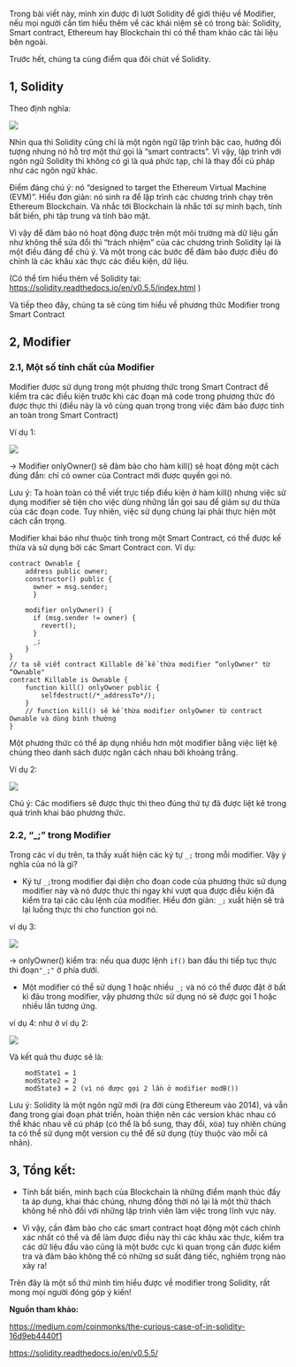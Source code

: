 Trong bài viết này, mình xin được đi lướt Solidity để giới thiệu về Modifier, nếu mọi người cần tìm hiểu thêm về các khái niệm sẽ có trong bài: Solidity, Smart contract, Ethereum hay Blockchain thì có thể tham khảo các tài liệu bên ngoài.

Trước hết, chúng ta cùng điểm qua đôi chút về Solidity.

## 1, Solidity

Theo định nghĩa: 
    
![](https://images.viblo.asia/5209f7dc-ce5f-4111-8866-738031ae4fc0.png)

Nhìn qua thì Solidity cũng chỉ là một ngôn ngữ lập trình bậc cao, hướng đối tượng nhưng nó hỗ trợ một thứ gọi là “smart contracts”. Vì vậy, lập trình với ngôn ngữ Solidity thì không có gì là quá phức tạp, chỉ là thay đổi cú pháp như các ngôn ngữ khác.

Điểm đáng chú ý: nó “designed to target the Ethereum Virtual Machine (EVM)”. Hiểu đơn giản: nó sinh ra để lập trình các chương trình chạy trên Ethereum Blockchain. Và nhắc tới Blockchain là nhắc tới sự minh bạch, tính bất biến, phi tập trung và tính bảo mật. 

Vì vậy để đảm bảo nó hoạt động được trên một môi trường mà dữ liệu gần như không thể sửa đổi thì “trách nhiệm” của các chương trình Solidity lại là một điều đáng để chú ý. Và một trong các bước để đảm bảo được điều đó chính là các khâu xác thực các điều kiện, dữ liệu.

(Có thể tìm hiểu thêm về Solidity tại: https://solidity.readthedocs.io/en/v0.5.5/index.html )

Và tiếp theo đây, chúng ta sẽ cùng tìm hiểu về phương thức Modifier trong Smart Contract

## 2, Modifier

### 2.1, Một số tính chất của Modifier

Modifier được sử dụng trong một phương thức trong Smart Contract để kiểm tra các điều kiện trước khi các đoạn mã code trong phương thức đó được thực thi (điều này là vô cùng quan trọng trong việc đảm bảo được tính an toàn trong Smart Contract)

Ví dụ 1:

![](https://images.viblo.asia/88b825ad-8e19-452e-9784-095b516109d4.png)

-> Modifier onlyOwner() sẽ đảm bảo cho hàm kill() sẽ hoạt động một cách đúng đắn: chỉ có owner của Contract mới được quyền gọi nó.

Lưu ý: Ta hoàn toàn có thể viết trực tiếp điều kiện ở hàm kill() nhưng việc sử dụng modifier sẽ tiện cho việc dùng những lần gọi sau để giảm sự dư thừa của các đoạn code. Tuy nhiên, việc sử dụng chúng lại phải thực hiện một cách cẩn trọng.

   Modifier khai báo như thuộc tính trong một Smart Contract, có thể được kế thừa và sử dụng bởi các Smart Contract con.
Ví dụ:
```
contract Ownable {
    address public owner;
    constructor() public {
      owner = msg.sender;
      }

    modifier onlyOwner() {
      if (msg.sender != owner) {
        revert();
      }    
      _;
    }
} 
// ta sẽ viết contract Killable để kế thừa modifier “onlyOwner" từ “Ownable"
contract Killable is Ownable {
    function kill() onlyOwner public {
        selfdestruct(/*_addressTo*/);
    }
    // function kill() sẽ kế thừa modifier onlyOwner từ contract Ownable và dùng bình thường
}
```
   
   Một phương thức có thể áp dụng nhiều hơn một modifier bằng việc liệt kệ chúng theo danh sách được ngăn cách nhau bởi khoảng trắng.

Ví dụ 2:

![](https://images.viblo.asia/f2bf2bf0-7352-41fa-984d-a6ac9b96e282.png)

Chú ý: Các modifiers sẽ được thực thi theo đúng thứ tự đã được liệt kê trong quá trình khai báo phương thức.

### 2.2, “_;” trong Modifier

Trong các ví dụ trên, ta thấy xuất hiện các ký tự `_;` trong mỗi modifier. Vậy ý nghĩa của nó là gì?

- Ký tự `_;`trong modifier đại diện cho đoạn code của phương thức sử dụng modifier này và nó được thực thi ngay khi vượt qua được điều kiện đã kiểm tra tại các câu lệnh của modifier. Hiểu đơn giản: `_;` xuất hiện sẽ trả lại luồng thực thi cho function gọi nó.

ví dụ 3:

![](https://images.viblo.asia/88b825ad-8e19-452e-9784-095b516109d4.png)

-> onlyOwner() kiểm tra: nếu qua được lệnh `if()` ban đầu thì tiếp tục thực thi đoạn`"_;"` ở phía dưới.

- Một modifier có thể sử dụng 1 hoặc nhiều `_;` và nó có thể được đặt ở bất kì đâu trong modifier, vậy phương thức sử dụng nó sẽ được gọi 1 hoặc nhiều lần tương ứng.

ví dụ 4: như ở ví dụ 2:

![](https://images.viblo.asia/f2bf2bf0-7352-41fa-984d-a6ac9b96e282.png)

Và kết quả thu được sẽ là:
```
	modState1 = 1 
	modState2 = 2  
	modState3 = 2 (vì nó được gọi 2 lần ở modifier modB()) 
```

Lưu ý: Solidity là một ngôn ngữ mới (ra đời cùng Ethereum vào 2014), và vẫn đang trong giai đoạn phát triển, hoàn thiện nên các version khác nhau có thể khác nhau về cú pháp (có thể là bổ sung, thay đổi, xóa) tuy nhiên chúng ta có thể sử dụng một version cụ thể để sử dụng (tùy thuộc vào mỗi cá nhân).

## 3, Tổng kết:

- Tính bất biến, minh bạch của Blockchain là những điểm mạnh thúc đấy ta áp dụng, khai thác chúng, nhưng đồng thời nó lại là một thử thách không hề nhỏ đối với những lập trình viên làm việc trong lĩnh vực này.

- Vì vậy, cần đảm bảo cho các smart contract hoạt động một cách chính xác nhất có thể và để làm được điều này thì các khâu xác thực, kiểm tra các dữ liệu đầu vào cũng là một bước cực kì quan trọng cần được kiểm tra và đảm bảo không thể có những sơ suất đáng tiếc, nghiêm trọng nào xảy ra!

Trên đây là một số thứ mình tìm hiểu được về modifier trong Solidity, rất mong mọi người đóng góp ý kiến!

**Nguồn tham khảo:**

https://medium.com/coinmonks/the-curious-case-of-in-solidity-16d9eb4440f1

https://solidity.readthedocs.io/en/v0.5.5/